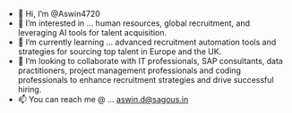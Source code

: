 - 👋 Hi, I’m @Aswin4720
- 👀 I’m interested in ... human resources, global recruitment, and leveraging AI tools for talent acquisition.  
- 🌱 I’m currently learning ... advanced recruitment automation tools and strategies for sourcing top talent in Europe and the UK.  
- 💞️ I’m looking to collaborate with IT professionals, SAP consultants, data practitioners, project management professionals and coding professionals to enhance recruitment strategies and drive successful hiring.
- 📫 You can reach me @ ... aswin.d@sagous.in

<!---
Aswin4720/Aswin4720 is a ✨ special ✨ repository because its `README.md` (this file) appears on your GitHub profile.
You can click the Preview link to take a look at your changes.
--->
